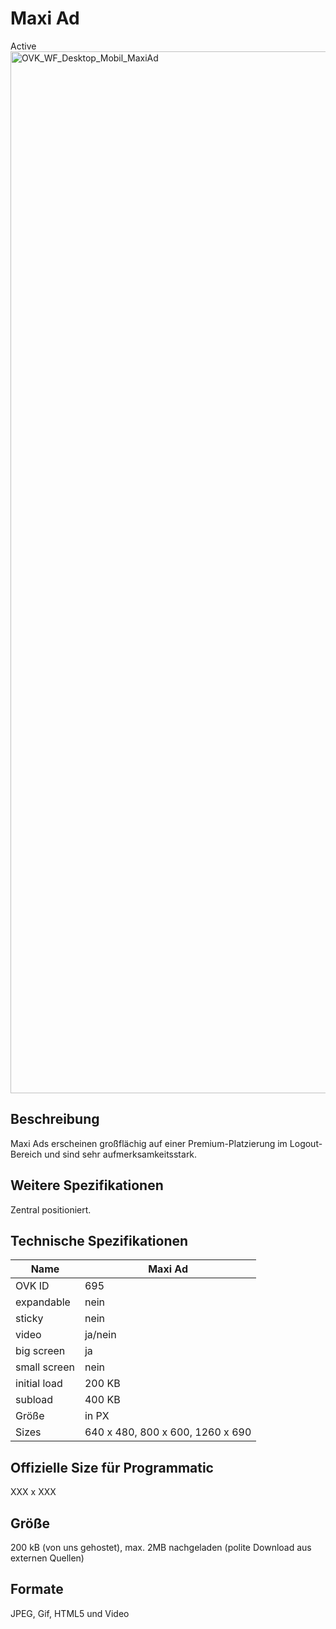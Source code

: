 # Maxi Ad
<span class="badge badge--success">Active</span>
<img width="2500" height="1667" alt="OVK_WF_Desktop_Mobil_MaxiAd" src="https://github.com/user-attachments/assets/a7cd9b76-d858-480f-a590-a57ec936fdd6" />


## Beschreibung
Maxi Ads erscheinen großflächig auf einer Premium-Platzierung im Logout-Bereich und sind sehr aufmerksamkeitsstark.

## Weitere Spezifikationen
Zentral positioniert.

## Technische Spezifikationen

| Name           | Maxi Ad      |
|----------------|--------------|
| OVK ID         | 695          |
| expandable     | nein         |
| sticky         | nein         |
| video          | ja/nein      |
| big screen     | ja           |
| small screen   | nein         |
| initial load   | 200 KB       |
| subload        | 400 KB       |
| Größe          | in PX        |
| Sizes          | 640 x 480, 800 x 600, 1260 x 690          |


## Offizielle Size für Programmatic
XXX x XXX

## Größe
200 kB (von uns gehostet), max. 2MB nachgeladen (polite Download aus externen Quellen)

## Formate
JPEG, Gif, HTML5 und Video
